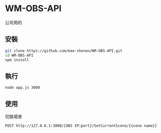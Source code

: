 # WM-OBS-API
公司用的

## 安裝
```bash
git clone https://github.com/mao-shonen/WM-OBS-API.git
cd WM-OBS-API
npm install
```

## 執行
```bash
node app.js 3000
```

## 使用
切換場景
```http
POST http://127.0.0.1:3000/{OBS IP:port}/SetCurrentScene/{scene name}}
```